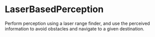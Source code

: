 # LaserBasedPerception
Perform perception using a laser range finder, and use the perceived information to avoid obstacles and navigate to a given destination.
